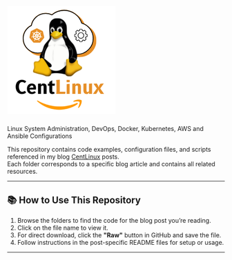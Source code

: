 # ![Centlinux Logo](centlinux-white-bg-250.png)
Linux System Administration, DevOps, Docker, Kubernetes, AWS and Ansible Configurations

This repository contains code examples, configuration files, and scripts referenced in my blog [CentLinux](https://centlinux.com) posts.  
Each folder corresponds to a specific blog article and contains all related resources.

---

## 📚 How to Use This Repository
1. Browse the folders to find the code for the blog post you’re reading.
2. Click on the file name to view it.
3. For direct download, click the **"Raw"** button in GitHub and save the file.
4. Follow instructions in the post-specific README files for setup or usage.

---

